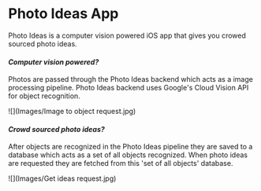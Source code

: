 # Photo Ideas App

Photo Ideas is a computer vision powered iOS app that gives you crowed sourced photo ideas.

#### _Computer vision powered?_
Photos are passed through the Photo Ideas backend which acts as a image processing pipeline.
Photo Ideas backend uses Google's Cloud Vision API for object recognition.

![](Images/Image to object request.jpg)

#### _Crowd sourced photo ideas?_
After objects are recognized in the Photo Ideas pipeline they are saved to a database which acts as a set of all objects recognized. When photo ideas are requested they are fetched from this 'set of all objects' database.

![](Images/Get ideas request.jpg)

